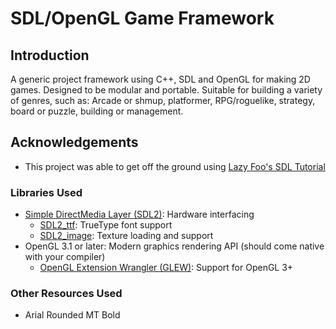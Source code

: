 # SDL/OpenGL Game Framework
## Introduction

A generic project framework using C++, SDL and OpenGL for making 2D games. Designed to be modular and portable.
Suitable for building a variety of genres, such as: Arcade or shmup, platformer, RPG/roguelike, strategy, board or puzzle, building or management.



## Acknowledgements
- This project was able to get off the ground using [Lazy Foo's SDL Tutorial](http://lazyfoo.net/tutorials/SDL)

### Libraries Used
- [Simple DirectMedia Layer (SDL2)](https://www.libsdl.org/download-2.0.php): Hardware interfacing
	- [SDL2_ttf](https://www.libsdl.org/projects/SDL_ttf): TrueType font support
	- [SDL2_image](https://www.libsdl.org/projects/SDL_image): Texture loading and support
- OpenGL 3.1 or later: Modern graphics rendering API (should come native with your compiler)
	- [OpenGL Extension Wrangler (GLEW)](http://glew.sourceforge.net/): Support for OpenGL 3+

### Other Resources Used
- Arial Rounded MT Bold
